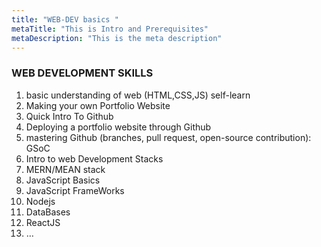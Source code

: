 ```yaml
---
title: "WEB-DEV basics "
metaTitle: "This is Intro and Prerequisites"
metaDescription: "This is the meta description"
---
```


### WEB DEVELOPMENT SKILLS

1.  basic understanding of web (HTML,CSS,JS) self-learn
2.  Making your own Portfolio Website
3.  Quick Intro To Github
4.  Deploying a portfolio website through Github
5.  mastering Github (branches, pull request, open-source contribution): GSoC 
6.  Intro to web Development Stacks
7.  MERN/MEAN stack
8.  JavaScript Basics
9.  JavaScript FrameWorks
10.  Nodejs
11.  DataBases 
12.  ReactJS
13.  …